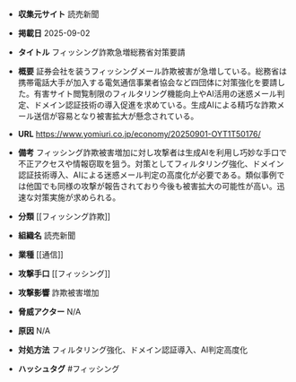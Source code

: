 - **収集元サイト**
読売新聞

- **掲載日**
2025-09-02

- **タイトル**
フィッシング詐欺急増総務省対策要請

- **概要**
証券会社を装うフィッシングメール詐欺被害が急増している。総務省は携帯電話大手が加入する電気通信事業者協会など四団体に対策強化を要請した。有害サイト閲覧制限のフィルタリング機能向上やAI活用の迷惑メール判定、ドメイン認証技術の導入促進を求めている。生成AIによる精巧な詐欺メール送信が容易となり被害拡大が懸念されている。

- **URL**
https://www.yomiuri.co.jp/economy/20250901-OYT1T50176/

- **備考**
フィッシング詐欺被害増加に対し攻撃者は生成AIを利用し巧妙な手口で不正アクセスや情報窃取を狙う。対策としてフィルタリング強化、ドメイン認証技術導入、AIによる迷惑メール判定の高度化が必要である。類似事例では他国でも同様の攻撃が報告されており今後も被害拡大の可能性が高い。迅速な対策実施が求められる。

- **分類**
[[フィッシング詐欺]]

- **組織名**
読売新聞

- **業種**
[[通信]]

- **攻撃手口**
[[フィッシング]]

- **攻撃影響**
詐欺被害増加

- **脅威アクター**
N/A

- **原因**
N/A

- **対処方法**
フィルタリング強化、ドメイン認証導入、AI判定高度化

- **ハッシュタグ**
#フィッシング
